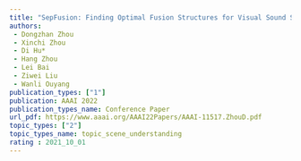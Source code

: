 ```yaml
---  
title: "SepFusion: Finding Optimal Fusion Structures for Visual Sound Separation"  
authors:  
 - Dongzhan Zhou  
 - Xinchi Zhou  
 - Di Hu* 
 - Hang Zhou  
 - Lei Bai  
 - Ziwei Liu  
 - Wanli Ouyang  
publication_types: ["1"]  
publication: AAAI 2022  
publication_types_name: Conference Paper  
url_pdf: https://www.aaai.org/AAAI22Papers/AAAI-11517.ZhouD.pdf  
topic_types: ["2"]
topic_types_name: topic_scene_understanding
rating : 2021_10_01
---  
```

